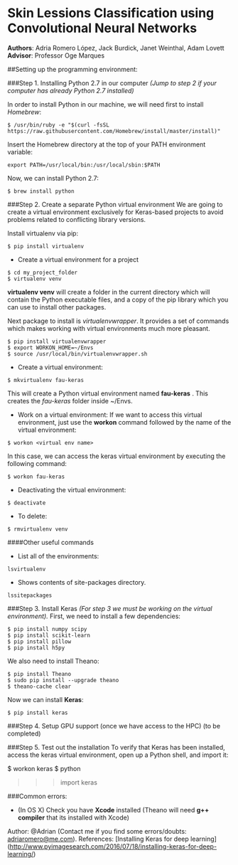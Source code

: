 # Skin Lessions Classification using Convolutional Neural Networks
<b>Authors</b>:  Adria Romero López, Jack Burdick, Janet Weinthal, Adam Lovett <br>
<b>Advisor</b>:  Professor Oge Marques 

##Setting up the programming environment:<br>

###Step 1. Installing Python 2.7 in our computer
*(Jump to  step 2 if your computer has already Python 2.7 installed)*

In order to install Python in our machine, we will need first to install *Homebrew*:
```
$ /usr/bin/ruby -e "$(curl -fsSL https://raw.githubusercontent.com/Homebrew/install/master/install)"
```
Insert the Homebrew directory at the top of your PATH environment variable:
```
export PATH=/usr/local/bin:/usr/local/sbin:$PATH
```
Now, we can install Python 2.7:
```
$ brew install python
```

###Step 2. Create a separate Python virtual environment
We are going to create a virtual environment exclusively for Keras-based projects to avoid problems related to conflicting library versions. <br>

Install virtualenv via pip:
```
$ pip install virtualenv
```
- Create a virtual environment for a project
```
$ cd my_project_folder
$ virtualenv venv
```
**virtualenv venv** will create a folder in the current directory which will contain the Python executable files, and a copy of the pip library which you can use to install other packages.

Next package to install is *virtualenvwrapper*. It provides a set of commands which makes working with virtual environments much more pleasant.

```
$ pip install virtualenvwrapper
$ export WORKON_HOME=~/Envs
$ source /usr/local/bin/virtualenvwrapper.sh
```

- Create a virtual environment:
```
$ mkvirtualenv fau-keras
```
This will create a Python virtual environment named **fau-keras** . This creates the *fau-keras* folder inside ~/Envs.

- Work on a virtual environment:
If we want to access this virtual environment, just use the **workon**  command followed by the name of the virtual environment:
```
$ workon <virtual env name>
```
In this case, we can access the keras virtual environment by executing the following command:
```
$ workon fau-keras
```
- Deactivating the virtual environment:
```
$ deactivate
```
- To delete:
```
$ rmvirtualenv venv
```

####Other useful commands
- List all of the environments:
```
lsvirtualenv
```
- Shows contents of site-packages directory.
```
lssitepackages
```
###Step 3. Install Keras
*(For step 3 we must be  working on the virtual environment).*
First, we need to install a few dependencies:
```
$ pip install numpy scipy
$ pip install scikit-learn
$ pip install pillow
$ pip install h5py
```
We also need to install Theano:
```
$ pip install Theano
$ sudo pip install --upgrade theano
$ theano-cache clear
```
Now we can install **Keras**:
```
$ pip install keras
```

###Step 4. Setup GPU support (once we have access to the HPC)
(to be completed)

###Step 5. Test out the installation
To verify that Keras has been installed, access the keras virtual environment, open up a Python shell, and import it:

$ workon keras
$ python
>>> import keras

###Common errors:
- (In OS X) Check you have  **Xcode** installed (Theano will need **g++ compiler** that its installed with Xcode)

Author: @Adrian (Contact me if you find some errors/doubts: adriaromero@me.com).
References:  [Installing Keras for deep learning] (http://www.pyimagesearch.com/2016/07/18/installing-keras-for-deep-learning/)


